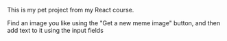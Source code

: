 This is my pet project from my React course.

Find an image you like using the "Get a new meme image" button, and then add text to it using the input fields
